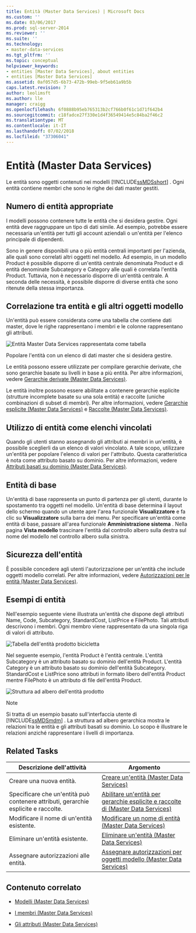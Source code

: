 ```yaml
---
title: Entità (Master Data Services) | Microsoft Docs
ms.custom: ''
ms.date: 03/06/2017
ms.prod: sql-server-2014
ms.reviewer: ''
ms.suite: ''
ms.technology:
- master-data-services
ms.tgt_pltfrm: ''
ms.topic: conceptual
helpviewer_keywords:
- entities [Master Data Services], about entities
- entities [Master Data Services]
ms.assetid: 0af057d5-6b73-472b-99eb-9f5eb61a9b5b
caps.latest.revision: 7
author: leolimsft
ms.author: lle
manager: craigg
ms.openlocfilehash: 6f0888b95eb765313b2cf766b0f61c1d71f642b4
ms.sourcegitcommit: c18fadce27f330e1d4f36549414e5c84ba2f46c2
ms.translationtype: MT
ms.contentlocale: it-IT
ms.lasthandoff: 07/02/2018
ms.locfileid: "37306041"
---
```

# <a name="entities-master-data-services"></a>Entità (Master Data Services)
  Le entità sono oggetti contenuti nei modelli [!INCLUDE[ssMDSshort](../includes/ssmdsshort-md.md)] . Ogni entità contiene membri che sono le righe dei dati master gestiti.  
  
## <a name="how-many-entities-are-appropriate"></a>Numero di entità appropriate  
 I modelli possono contenere tutte le entità che si desidera gestire. Ogni entità deve raggruppare un tipo di dati simile. Ad esempio, potrebbe essere necessaria un'entità per tutti gli account aziendali o un'entità per l'elenco principale di dipendenti.  
  
 Sono in genere disponibili una o più entità centrali importanti per l'azienda, alle quali sono correlati altri oggetti nel modello. Ad esempio, in un modello Product è possibile disporre di un'entità centrale denominata Product e di entità denominate Subcategory e Category alle quali è correlata l'entità Product. Tuttavia, non è necessario disporre di un'entità centrale. A seconda delle necessità, è possibile disporre di diverse entità che sono ritenute della stessa importanza.  
  
## <a name="how-entities-relate-to-other-model-objects"></a>Correlazione tra entità e gli altri oggetti modello  
 Un'entità può essere considerata come una tabella che contiene dati master, dove le righe rappresentano i membri e le colonne rappresentano gli attributi.  
  
 ![Entità Master Data Services rappresentata come tabella](../../2014/master-data-services/media/mds-conc-entity-table.gif "Entità Master Data Services rappresentata come tabella")  
  
 Popolare l'entità con un elenco di dati master che si desidera gestire.  
  
 Le entità possono essere utilizzate per compilare gerarchie derivate, che sono gerarchie basate su livelli in base a più entità. Per altre informazioni, vedere [Gerarchie derivate &#40;Master Data Services&#41;](derived-hierarchies-master-data-services.md).  
  
 Le entità inoltre possono essere abilitate a contenere gerarchie esplicite (strutture incomplete basate su una sola entità) e raccolte (uniche combinazioni di subset di membri). Per altre informazioni, vedere [Gerarchie esplicite &#40;Master Data Services&#41;](../../2014/master-data-services/explicit-hierarchies-master-data-services.md) e [Raccolte &#40;Master Data Services&#41;](../../2014/master-data-services/collections-master-data-services.md).  
  
## <a name="using-entities-as-constrained-lists"></a>Utilizzo di entità come elenchi vincolati  
 Quando gli utenti stanno assegnando gli attributi ai membri in un'entità, è possibile sceglierli da un elenco di valori vincolato. A tale scopo, utilizzare un'entità per popolare l'elenco di valori per l'attributo. Questa caratteristica è nota come attributo basato su dominio. Per altre informazioni, vedere [Attributi basati su dominio &#40;Master Data Services&#41;](../../2014/master-data-services/domain-based-attributes-master-data-services.md).  
  
## <a name="base-entities"></a>Entità di base  
 Un'entità di base rappresenta un punto di partenza per gli utenti, durante lo spostamento tra oggetti nel modello. Un'entità di base determina il layout dello schermo quando un utente apre l'area funzionale **Visualizzatore** e fa clic su **Visualizzatore** sulla barra dei menu. Per specificare un'entità come entità di base, passare all'area funzionale **Amministrazione sistema** . Nella pagina **Vista modello** trascinare l'entità dal controllo albero sulla destra sul nome del modello nel controllo albero sulla sinistra.  
  
## <a name="entity-security"></a>Sicurezza dell'entità  
 È possibile concedere agli utenti l'autorizzazione per un'entità che include oggetti modello correlati. Per altre informazioni, vedere [Autorizzazioni per le entità &#40;Master Data Services&#41;](../../2014/master-data-services/entity-permissions-master-data-services.md).  
  
## <a name="entity-examples"></a>Esempi di entità  
 Nell'esempio seguente viene illustrata un'entità che dispone degli attributi Name, Code, Subcategory, StandardCost, ListPrice e FilePhoto. Tali attributi descrivono i membri. Ogni membro viene rappresentato da una singola riga di valori di attributo.  
  
 ![Tabella dell'entità prodotto bicicletta](../../2014/master-data-services/media/mds-conc-entity-table-w-data.gif "Tabella dell'entità prodotto bicicletta")  
  
 Nel seguente esempio, l'entità Product è l'entità centrale. L'entità Subcategory è un attributo basato su dominio dell'entità Product. L'entità Category è un attributo basato su dominio dell'entità Subcategory. StandardCost e ListPrice sono attributi in formato libero dell'entità Product mentre FilePhoto è un attributo di file dell'entità Product.  
  
 ![Struttura ad albero dell'entità prodotto](../../2014/master-data-services/media/mds-conc-entity-ui.gif "Struttura ad albero dell'entità prodotto")  
  
> [!NOTE]  
>  Si tratta di un esempio basato sull'interfaccia utente di [!INCLUDE[ssMDSmdm](../includes/ssmdsmdm-md.md)] . La struttura ad albero gerarchica mostra le relazioni tra le entità e gli attributi basati su dominio. Lo scopo è illustrare le relazioni anziché rappresentare i livelli di importanza.  
  
## <a name="related-tasks"></a>Related Tasks  
  
|Descrizione dell'attività|Argomento|  
|----------------------|-----------|  
|Creare una nuova entità.|[Creare un'entità &#40;Master Data Services&#41;](../../2014/master-data-services/create-an-entity-master-data-services.md)|  
|Specificare che un'entità può contenere attributi, gerarchie esplicite e raccolte.|[Abilitare un'entità per gerarchie esplicite e raccolte di &#40;Master Data Services&#41;](../../2014/master-data-services/enable-an-entity-for-explicit-hierarchies-and-collections-master-data-services.md)|  
|Modificare il nome di un'entità esistente.|[Modificare un nome di entità &#40;Master Data Services&#41;](edit-an-entity-master-data-services.md)|  
|Eliminare un'entità esistente.|[Eliminare un'entità &#40;Master Data Services&#41;](../../2014/master-data-services/delete-an-entity-master-data-services.md)|  
|Assegnare autorizzazioni alle entità.|[Assegnare autorizzazioni per oggetti modello &#40;Master Data Services&#41;](../../2014/master-data-services/assign-model-object-permissions-master-data-services.md)|  
  
## <a name="related-content"></a>Contenuto correlato  
  
-   [Modelli &#40;Master Data Services&#41;](../../2014/master-data-services/models-master-data-services.md)  
  
-   [I membri &#40;Master Data Services&#41;](../../2014/master-data-services/members-master-data-services.md)  
  
-   [Gli attributi &#40;Master Data Services&#41;](../../2014/master-data-services/attributes-master-data-services.md)  
  
  
